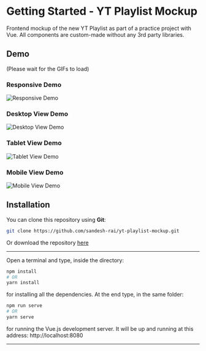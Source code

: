 # Getting Started - YT Playlist Mockup
Frontend mockup of the new YT Playlist as part of a practice project with Vue. All components are custom-made without any 3rd party libraries.

## Demo

(Please wait for the GIFs to load)

### Responsive Demo
![Responsive Demo](https://github.com/sandesh-rai/yt-playlist-mockup/blob/main/src/assets/img/ResponsiveDemo.gif)

### Desktop View Demo
![Desktop View Demo](https://github.com/sandesh-rai/yt-playlist-mockup/blob/main/src/assets/img/DesktopDemo.gif)

### Tablet View Demo
![Tablet View Demo](https://github.com/sandesh-rai/yt-playlist-mockup/blob/main/src/assets/img/TabletDemo.gif)

### Mobile View Demo
![Mobile View Demo](https://github.com/sandesh-rai/yt-playlist-mockup/blob/main/src/assets/img/MobileDemo.gif)

## Installation

You can clone this repository using __Git__:
```bash
git clone https://github.com/sandesh-rai/yt-playlist-mockup.git
```

Or download the repository [here](https://github.com/sandesh-rai/yt-playlist-mockup/archive/refs/heads/main.zip)

---

Open a terminal and type, inside the directory:
```bash
npm install 
# OR
yarn install
```

for installing all the dependencies. At the end type, in the same folder:
```bash
npm run serve
# OR
yarn serve
```
for running the Vue.js development server. It will be up and running at this address: http://localhost:8080

---
